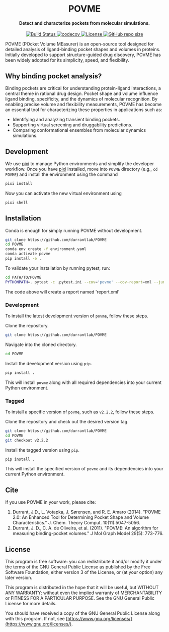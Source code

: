 <h1 align="center">POVME</h1>

<h4 align="center">Detect and characterize pockets from molecular simulations.</h4>

<p align="center">
    <a href="https://github.com/durrantlab/POVME/actions/workflows/tests.yml">
        <img src="https://github.com/durrantlab/POVME/actions/workflows/tests.yml/badge.svg" alt="Build Status ">
    </a>
    <a href="https://codecov.io/gh/durrantlab/POVME">
        <img src="https://codecov.io/gh/durrantlab/POVME/branch/main/graph/badge.svg" alt="codecov">
    </a>
    <a href="https://github.com/durrantlab/POVME/blob/main/LICENSE.md" target="_blank">
        <img src="https://img.shields.io/github/license/durrantlab/POVME" alt="License">
    </a>
    <a href="https://github.com/durrantlab/POVME/" target="_blank">
        <img src="https://img.shields.io/github/repo-size/durrantlab/POVME" alt="GitHub repo size">
    </a>
</p>

POVME (POcket Volume MEasurer) is an open-source tool designed for detailed analysis of ligand-binding pocket shapes and volumes in proteins.
Initially developed to support structure-guided drug discovery, POVME has been widely adopted for its simplicity, speed, and flexibility.

## Why binding pocket analysis?

Binding pockets are critical for understanding protein-ligand interactions, a central theme in rational drug design.
Pocket shape and volume influence ligand binding, specificity, and the dynamics of molecular recognition.
By enabling precise volume and flexibility measurements, POVME has become an essential tool for characterizing these properties in applications such as:

-   Identifying and analyzing transient binding pockets.
-   Supporting virtual screening and druggability predictions.
-   Comparing conformational ensembles from molecular dynamics simulations.

## Development

We use [pixi](https://pixi.sh/latest/) to manage Python environments and simplify the developer workflow.
Once you have [pixi](https://pixi.sh/latest/) installed, move into `POVME` directory (e.g., `cd POVME`) and install the  environment using the command

```bash
pixi install
```

Now you can activate the new virtual environment using

```sh
pixi shell
```

## Installation

Conda is enough for simply running POVME without development.

```bash
git clone https://github.com/durrantlab/POVME
cd POVME
conda env create -f environment.yaml
conda activate povme
pip install -e .
```

To validate your installation by running pytest, run:

```bash
cd PATH/TO/POVME
PYTHONPATH=. pytest -c .pytest.ini --cov='povme' --cov-report=xml --junit-xml=report.xml --failed-first
```

The code above will create a report named 'report.xml'

### Development

To install the latest development version of `povme`, follow these steps.

Clone the repository.

```bash
git clone https://github.com/durrantlab/POVME
```

Navigate into the cloned directory.

```bash
cd POVME
```

Install the development version using `pip`.

```bash
pip install .
```

This will install `povme` along with all required dependencies into your current Python environment.

### Tagged

To install a specific version of `povme`, such as `v2.2.2`, follow these steps.

Clone the repository and check out the desired version tag.

```bash
git clone https://github.com/durrantlab/POVME
cd POVME
git checkout v2.2.2
```

Install the tagged version using `pip`.

```bash
pip install .
```

This will install the specified version of `povme` and its dependencies into your current Python environment.

## Cite

If you use POVME in your work, please cite:

1.  Durrant, J.D., L. Votapka, J. Sørensen, and R. E. Amaro (2014). "POVME 2.0: An Enhanced Tool for Determining Pocket Shape and Volume Characteristics." J. Chem. Theory Comput. 10(11):5047-5056.
2.  Durrant, J. D., C. A. de Oliveira, et al. (2011). "POVME: An algorithm for measuring binding-pocket volumes." J Mol Graph Model 29(5): 773-776.

## License

This program is free software: you can redistribute it and/or modify it under the terms of the GNU General Public License as published by the Free Software Foundation, either version 3 of the License, or (at your option) any later version.

This program is distributed in the hope that it will be useful, but WITHOUT ANY WARRANTY; without even the implied warranty of MERCHANTABILITY or FITNESS FOR A PARTICULAR PURPOSE.
See the GNU General Public License for more details.

You should have received a copy of the GNU General Public License along with this program.
If not, see [https://www.gnu.org/licenses/](https://www.gnu.org/licenses/).
